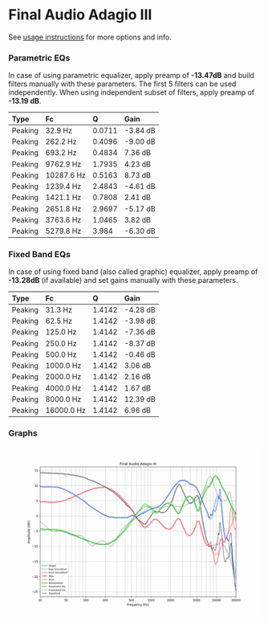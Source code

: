 # Final Audio Adagio III
See [usage instructions](https://github.com/jaakkopasanen/AutoEq#usage) for more options and info.

### Parametric EQs
In case of using parametric equalizer, apply preamp of **-13.47dB** and build filters manually
with these parameters. The first 5 filters can be used independently.
When using independent subset of filters, apply preamp of **-13.19 dB**.

| Type    | Fc         |      Q | Gain     |
|:--------|:-----------|:-------|:---------|
| Peaking | 32.9 Hz    | 0.0711 | -3.84 dB |
| Peaking | 262.2 Hz   | 0.4096 | -9.00 dB |
| Peaking | 693.2 Hz   | 0.4834 | 7.36 dB  |
| Peaking | 9762.9 Hz  | 1.7935 | 4.23 dB  |
| Peaking | 10287.6 Hz | 0.5163 | 8.73 dB  |
| Peaking | 1239.4 Hz  | 2.4843 | -4.61 dB |
| Peaking | 1421.1 Hz  | 0.7808 | 2.41 dB  |
| Peaking | 2651.8 Hz  | 2.9697 | -5.17 dB |
| Peaking | 3763.6 Hz  | 1.0465 | 3.82 dB  |
| Peaking | 5279.8 Hz  | 3.984  | -6.30 dB |

### Fixed Band EQs
In case of using fixed band (also called graphic) equalizer, apply preamp of **-13.28dB**
(if available) and set gains manually with these parameters.

| Type    | Fc         |      Q | Gain     |
|:--------|:-----------|:-------|:---------|
| Peaking | 31.3 Hz    | 1.4142 | -4.28 dB |
| Peaking | 62.5 Hz    | 1.4142 | -3.98 dB |
| Peaking | 125.0 Hz   | 1.4142 | -7.36 dB |
| Peaking | 250.0 Hz   | 1.4142 | -8.37 dB |
| Peaking | 500.0 Hz   | 1.4142 | -0.46 dB |
| Peaking | 1000.0 Hz  | 1.4142 | 3.06 dB  |
| Peaking | 2000.0 Hz  | 1.4142 | 2.16 dB  |
| Peaking | 4000.0 Hz  | 1.4142 | 1.67 dB  |
| Peaking | 8000.0 Hz  | 1.4142 | 12.39 dB |
| Peaking | 16000.0 Hz | 1.4142 | 6.96 dB  |

### Graphs
![](./Final%20Audio%20Adagio%20III.png)